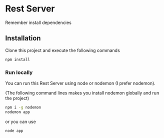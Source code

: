 # Rest Server

Remember install dependencies

## Installation

Clone this project and execute the following commands

```bash
npm install
```

### Run locally

You can run this Rest Server using node or nodemon (I prefer nodemon).

(The following command lines makes you install nodemon globally and run the project)

```bash
npm i -g nodemon
nodemon app
```

or you can use

```bash
node app
```
